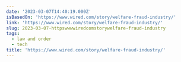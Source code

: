 ```yaml
---
date: '2023-03-07T14:40:19.000Z'
isBasedOn: 'https://www.wired.com/story/welfare-fraud-industry/'
link: 'https://www.wired.com/story/welfare-fraud-industry/'
slug: 2023-03-07-httpswwwwiredcomstorywelfare-fraud-industry
tags:
  - law and order
  - tech
title: 'https://www.wired.com/story/welfare-fraud-industry/'
---
```


